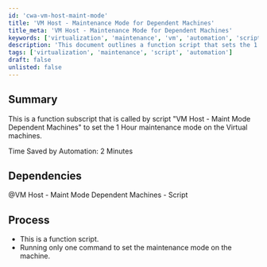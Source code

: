 ```yaml
---
id: 'cwa-vm-host-maint-mode'
title: 'VM Host - Maintenance Mode for Dependent Machines'
title_meta: 'VM Host - Maintenance Mode for Dependent Machines'
keywords: ['virtualization', 'maintenance', 'vm', 'automation', 'script']
description: 'This document outlines a function script that sets the 1 Hour maintenance mode on virtual machines, called by the script "VM Host - Maint Mode Dependent Machines". It details the time saved by automation and the script dependencies involved in the process.'
tags: ['virtualization', 'maintenance', 'script', 'automation']
draft: false
unlisted: false
---
```

## Summary

This is a function subscript that is called by script "VM Host - Maint Mode Dependent Machines" to set the 1 Hour maintenance mode on the Virtual machines.

Time Saved by Automation: 2 Minutes

## Dependencies

@VM Host - Maint Mode Dependent Machines - Script

## Process

- This is a function script.
- Running only one command to set the maintenance mode on the machine.


